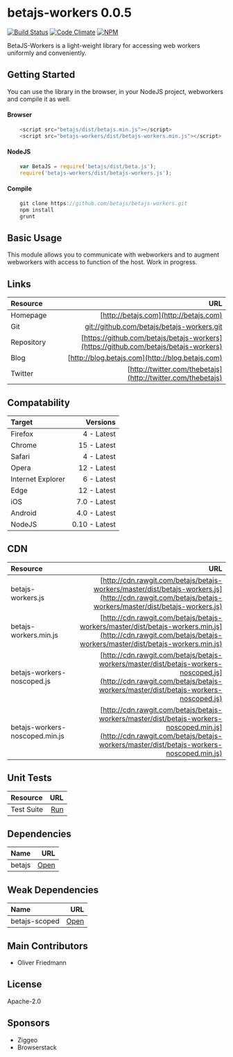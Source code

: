 # betajs-workers 0.0.5
[![Build Status](https://api.travis-ci.org/betajs/betajs-workers.svg?branch=master)](https://travis-ci.org/betajs/betajs-workers)
[![Code Climate](https://codeclimate.com/github/betajs/betajs-workers/badges/gpa.svg)](https://codeclimate.com/github/betajs/betajs-workers)
[![NPM](https://img.shields.io/npm/v/betajs-workers.svg?style=flat)](https://www.npmjs.com/package/betajs-workers)


BetaJS-Workers is a light-weight library for accessing web workers uniformly and conveniently.



## Getting Started


You can use the library in the browser, in your NodeJS project, webworkers and compile it as well.

#### Browser

```javascript
	<script src="betajs/dist/betajs.min.js"></script>
	<script src="betajs-workers/dist/betajs-workers.min.js"></script>
``` 

#### NodeJS

```javascript
	var BetaJS = require('betajs/dist/beta.js');
	require('betajs-workers/dist/betajs-workers.js');
```

#### Compile

```javascript
	git clone https://github.com/betajs/betajs-workers.git
	npm install
	grunt
```



## Basic Usage


This module allows you to communicate with webworkers and to augment webworkers with access to function of the host. Work in progress.


## Links
| Resource   | URL |
| :--------- | --: |
| Homepage   | [http://betajs.com](http://betajs.com) |
| Git        | [git://github.com/betajs/betajs-workers.git](git://github.com/betajs/betajs-workers.git) |
| Repository | [https://github.com/betajs/betajs-workers](https://github.com/betajs/betajs-workers) |
| Blog       | [http://blog.betajs.com](http://blog.betajs.com) | 
| Twitter    | [http://twitter.com/thebetajs](http://twitter.com/thebetajs) | 
 



## Compatability
| Target | Versions |
| :----- | -------: |
| Firefox | 4 - Latest |
| Chrome | 15 - Latest |
| Safari | 4 - Latest |
| Opera | 12 - Latest |
| Internet Explorer | 6 - Latest |
| Edge | 12 - Latest |
| iOS | 7.0 - Latest |
| Android | 4.0 - Latest |
| NodeJS | 0.10 - Latest |


## CDN
| Resource | URL |
| :----- | -------: |
| betajs-workers.js | [http://cdn.rawgit.com/betajs/betajs-workers/master/dist/betajs-workers.js](http://cdn.rawgit.com/betajs/betajs-workers/master/dist/betajs-workers.js) |
| betajs-workers.min.js | [http://cdn.rawgit.com/betajs/betajs-workers/master/dist/betajs-workers.min.js](http://cdn.rawgit.com/betajs/betajs-workers/master/dist/betajs-workers.min.js) |
| betajs-workers-noscoped.js | [http://cdn.rawgit.com/betajs/betajs-workers/master/dist/betajs-workers-noscoped.js](http://cdn.rawgit.com/betajs/betajs-workers/master/dist/betajs-workers-noscoped.js) |
| betajs-workers-noscoped.min.js | [http://cdn.rawgit.com/betajs/betajs-workers/master/dist/betajs-workers-noscoped.min.js](http://cdn.rawgit.com/betajs/betajs-workers/master/dist/betajs-workers-noscoped.min.js) |


## Unit Tests
| Resource | URL |
| :----- | -------: |
| Test Suite | [Run](http://rawgit.com/betajs/betajs-workers/master/tests/tests.html) |


## Dependencies
| Name | URL |
| :----- | -------: |
| betajs | [Open](https://github.com/betajs/betajs) |


## Weak Dependencies
| Name | URL |
| :----- | -------: |
| betajs-scoped | [Open](https://github.com/betajs/betajs-scoped) |


## Main Contributors

- Oliver Friedmann

## License

Apache-2.0






## Sponsors

- Ziggeo
- Browserstack


